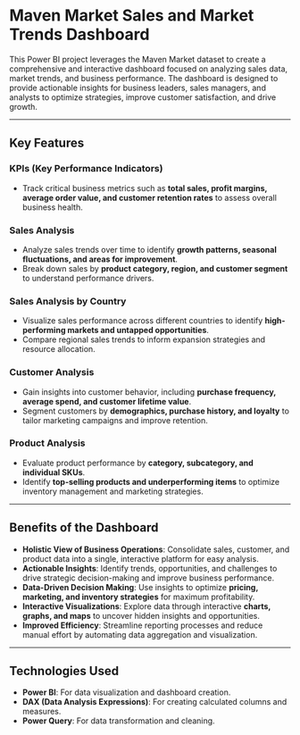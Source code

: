 # Maven Market Sales and Market Trends Dashboard

This Power BI project leverages the Maven Market dataset to create a comprehensive and interactive dashboard focused on analyzing sales data, market trends, and business performance. The dashboard is designed to provide actionable insights for business leaders, sales managers, and analysts to optimize strategies, improve customer satisfaction, and drive growth.

---

## Key Features

### **KPIs (Key Performance Indicators)**
- Track critical business metrics such as **total sales, profit margins, average order value, and customer retention rates** to assess overall business health.

### **Sales Analysis**
- Analyze sales trends over time to identify **growth patterns, seasonal fluctuations, and areas for improvement**.
- Break down sales by **product category, region, and customer segment** to understand performance drivers.

### **Sales Analysis by Country**
- Visualize sales performance across different countries to identify **high-performing markets and untapped opportunities**.
- Compare regional sales trends to inform expansion strategies and resource allocation.

### **Customer Analysis**
- Gain insights into customer behavior, including **purchase frequency, average spend, and customer lifetime value**.
- Segment customers by **demographics, purchase history, and loyalty** to tailor marketing campaigns and improve retention.

### **Product Analysis**
- Evaluate product performance by **category, subcategory, and individual SKUs**.
- Identify **top-selling products and underperforming items** to optimize inventory management and marketing strategies.

---

## Benefits of the Dashboard

- **Holistic View of Business Operations**: Consolidate sales, customer, and product data into a single, interactive platform for easy analysis.
- **Actionable Insights**: Identify trends, opportunities, and challenges to drive strategic decision-making and improve business performance.
- **Data-Driven Decision Making**: Use insights to optimize **pricing, marketing, and inventory strategies** for maximum profitability.
- **Interactive Visualizations**: Explore data through interactive **charts, graphs, and maps** to uncover hidden insights and opportunities.
- **Improved Efficiency**: Streamline reporting processes and reduce manual effort by automating data aggregation and visualization.

---

## Technologies Used
- **Power BI**: For data visualization and dashboard creation.
- **DAX (Data Analysis Expressions)**: For creating calculated columns and measures.
- **Power Query**: For data transformation and cleaning.
